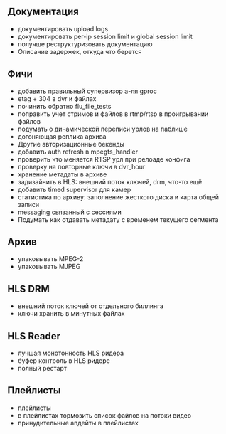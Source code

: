 Документация
------------
* документировать upload logs
* документировать per-ip session limit и global session limit
* получше реструктуризовать документацию
* Описание задержек, откуда что берется

Фичи
----

* добавить правильный супервизор а-ля gproc
* etag + 304 в dvr и файлах
* починить обратно flu_file_tests
* поправить учет стримов и файлов в rtmp/rtsp в проигрывании файлов
* подумать о динамической переписи урлов на паблише
* догоняющая реплика архива
* Другие авторизационные бекенды
* добавить auth refresh в mpegts_handler
* проверить что меняется RTSP урл при релоаде конфига
* проверку на повторные ключи в dvr_hour
* хранение метадаты в архиве
* задизайнить в HLS: внешний поток ключей, drm, что-то ещё
* добавить timed supervisor для камер
* статистика по архиву: заполнение жесткого диска и карта общей записи
* messaging связанный с сессиями
* Подумать как отдавать метадату с временем текущего сегмента

Архив
-----

* упаковывать MPEG-2
* упаковывать MJPEG

HLS DRM
-------

* внешний поток ключей от отдельного биллинга
* ключи хранить в минутных файлах

HLS Reader
---------
* лучшая монотонность HLS ридера
* буфер контроль в HLS ридере
* полный рестарт

Плейлисты
---------
* плейлисты
* в плейлистах тормозить список файлов на потоки видео
* принудительные апдейты в плейлистах

